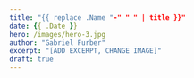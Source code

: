 ```yaml
---
title: "{{ replace .Name "-" " " | title }}"
date: {{ .Date }}
hero: /images/hero-3.jpg
author: "Gabriel Furber"
excerpt: "[ADD EXCERPT, CHANGE IMAGE]"
draft: true
---
```

